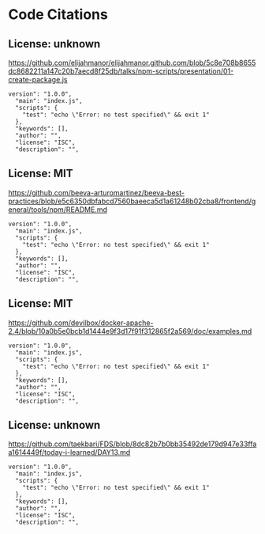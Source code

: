 # Code Citations

## License: unknown
https://github.com/elijahmanor/elijahmanor.github.com/blob/5c8e708b8655dc8682211a147c20b7aecd8f25db/talks/npm-scripts/presentation/01-create-package.js

```
version": "1.0.0",
  "main": "index.js",
  "scripts": {
    "test": "echo \"Error: no test specified\" && exit 1"
  },
  "keywords": [],
  "author": "",
  "license": "ISC",
  "description": "",
```


## License: MIT
https://github.com/beeva-arturomartinez/beeva-best-practices/blob/e5c6350dbfabcd7560baeeca5d1a61248b02cba8/frontend/general/tools/npm/README.md

```
version": "1.0.0",
  "main": "index.js",
  "scripts": {
    "test": "echo \"Error: no test specified\" && exit 1"
  },
  "keywords": [],
  "author": "",
  "license": "ISC",
  "description": "",
```


## License: MIT
https://github.com/devilbox/docker-apache-2.4/blob/10a0b5e0bcb1d1444e9f3d17f91f312865f2a569/doc/examples.md

```
version": "1.0.0",
  "main": "index.js",
  "scripts": {
    "test": "echo \"Error: no test specified\" && exit 1"
  },
  "keywords": [],
  "author": "",
  "license": "ISC",
  "description": "",
```


## License: unknown
https://github.com/taekbari/FDS/blob/8dc82b7b0bb35492de179d947e33ffaa1614449f/today-i-learned/DAY13.md

```
version": "1.0.0",
  "main": "index.js",
  "scripts": {
    "test": "echo \"Error: no test specified\" && exit 1"
  },
  "keywords": [],
  "author": "",
  "license": "ISC",
  "description": "",
```

